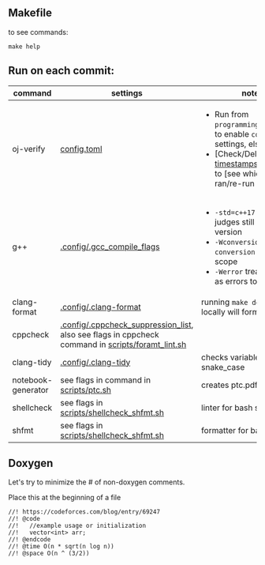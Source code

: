 ## Makefile
to see commands:
```
make help
```

## Run on each commit:
command | settings | notes | see
--- | --- | --- | ---
oj-verify | [config.toml](../.verify-helper/config.toml) | <ul><li>Run from `programming_team_code/` to enable `config.toml` settings, else disabled.</li><li>[Check/Delete] [timestamps.remote.json](../.verify-helper/timestamps.remote.json) to [see which tests ran/re-run all tests].</li></ul> | <ul><li>https://online-judge-tools.github.io/verification-helper/document.html</li><li>https://online-judge-tools.github.io/verification-helper/installer.html</li><li>[Library Checker](https://judge.yosupo.jp/)</li><li>[Aizu Online Judge](https://onlinejudge.u-aizu.ac.jp/courses/list)</li></ul>
g++ | [.config/.gcc_compile_flags](.config/.gcc_compile_flags) | <ul><li>`-std=c++17` since some judges still have this version</li><li>`-Wconversion`, `-Wsign-conversion` is out of scope</li><li>`-Werror` treats warnings as errors to make CI fail</li></ul> | <ul><li>https://codeforces.com/blog/entry/15547</li><li>https://codeforces.com/blog/entry/74032</li><li>https://codeforces.com/blog/entry/79024</li></ul>
clang-format | [.config/.clang-format](.config/.clang-format) | running `make do_format` locally will format files | https://clang.llvm.org/docs/ClangFormat.html
cppcheck | [.config/.cppcheck_suppression_list](.config/.cppcheck_suppression_list), also see flags in cppcheck command in [scripts/foramt_lint.sh](scripts/foramt_lint.sh) | | https://cppcheck.sourceforge.io/
clang-tidy | [.config/.clang-tidy](.config/.clang-tidy) | checks variables for snake_case | https://clang.llvm.org/extra/clang-tidy/checks/list.html
notebook-generator | see flags in command in [scripts/ptc.sh](scripts/ptc.sh) | creates ptc.pdf | https://github.com/pin3da/notebook-generator 
shellcheck | see flags in [scripts/shellcheck_shfmt.sh](scripts/shellcheck_shfmt.sh) | linter for bash scripts | https://www.shellcheck.net/
shfmt | see flags in [scripts/shellcheck_shfmt.sh](scripts/shellcheck_shfmt.sh) | formatter for bash scripts | https://github.com/mvdan/sh

## Doxygen
Let's try to minimize the # of non-doxygen comments.

Place this at the beginning of a file

```
//! https://codeforces.com/blog/entry/69247
//! @code
//!   //example usage or initialization
//!   vector<int> arr;
//! @endcode
//! @time O(n * sqrt(n log n))
//! @space O(n ^ (3/2))
```
